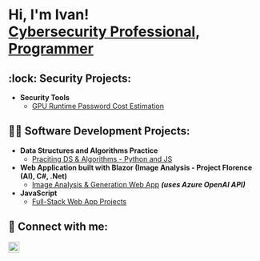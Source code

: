 <h1>Hi, I'm Ivan! <br/><a href="https://www.linkedin.com/in/ivan-tko/">Cybersecurity Professional</a>, <a href="https://github.com/ivantko">Programmer</a></h1>

<h2>:lock: Security Projects:</h2>

- <b>Security Tools </b>
  - [GPU Runtime Password Cost Estimation](https://github.com/ivantko/GPURuntimeCost)

<h2>👨‍💻 Software Development Projects:</h2>

- <b>Data Structures and Algorithms Practice </b>
  - [Praciting DS & Algorithms - Python and JS](https://github.com/ivantko/Algos)
- <b>Web Application built with Blazor (Image Analysis - Project Florence (AI), C#, .Net)</b>
  - [Image Analysis & Generation Web App](https://github.com/ivantko) <b><i>(uses Azure OpenAI API)</b></i>
- <b>JavaScript</b>
  - [Full-Stack Web App Projects](https://github.com/ivantko)

<h2> 🤳 Connect with me:</h2>

[<img align="left" alt="IvanTovpeko | LinkedIn" width="22px" src="https://cdn.jsdelivr.net/npm/simple-icons@v3/icons/linkedin.svg" />][linkedin]

[linkedin]: https://www.linkedin.com/in/ivan-tko/
